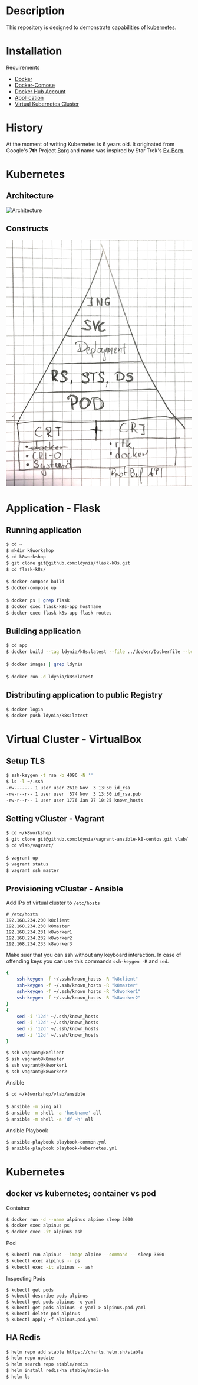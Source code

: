 # Description

This repository is designed to demonstrate capabilities of [kubernetes](https://kubernetes.io/).

# Installation

Requirements

* [Docker](https://docs.docker.com/)
* [Docker-Comose](https://docs.docker.com/compose/install/)
* [Docker Hub Account](https://hub.docker.com/)
* [Appllication](https://github.com/ldynia/flask-k8s)
* [Virtual Kubernetes Cluster](https://github.com/ldynia/vagrant-vlab)

# History

At the moment of writing Kubernetes is 6 years old. It originated from Google's **7th** Project [Borg](https://www.gcppodcast.com/post/episode-46-borg-and-k8s-with-john-wilkes/) and name was inspired by Star Trek's [Ex-Borg](https://en.wikipedia.org/wiki/Seven_of_Nine).

# Kubernetes

## Architecture

![Architecture](https://miro.medium.com/max/2400/1*HXbT0c4Q5XaiCIp6y3VMvw.png)

## Constructs

![kubernetes constructs](https://github.com/ldynia/k8s-workshop/raw/master/img/pyramid.png)

# Application - Flask

## Running application

```bash
$ cd ~
$ mkdir k8workshop
$ cd k8workshop
$ git clone git@github.com:ldynia/flask-k8s.git
$ cd flask-k8s/

$ docker-compose build
$ docker-compose up

$ docker ps | grep flask
$ docker exec flask-k8s-app hostname
$ docker exec flask-k8s-app flask routes
```


## Building application

```bash
$ cd app
$ docker build --tag ldynia/k8s:latest --file ../docker/Dockerfile --build-arg APP_COLOR=green .

$ docker images | grep ldynia

$ docker run -d ldynia/k8s:latest
```

## Distributing application to public Registry

```bash
$ docker login
$ docker push ldynia/k8s:latest
```

# Virtual Cluster - VirtualBox

## Setup TLS

```bash
$ ssh-keygen -t rsa -b 4096 -N ''
$ ls -l ~/.ssh
-rw------- 1 user user 2610 Nov  3 13:50 id_rsa
-rw-r--r-- 1 user user  574 Nov  3 13:50 id_rsa.pub
-rw-r--r-- 1 user user 1776 Jan 27 10:25 known_hosts
```

## Setting vCluster - Vagrant

```bash
$ cd ~/k8workshop
$ git clone git@github.com:ldynia/vagrant-ansible-k8-centos.git vlab/
$ cd vlab/vagrant/

$ vagrant up
$ vagrant status
$ vagrant ssh master
```

## Provisioning vCluster - Ansible

Add IPs of virtual cluster to `/etc/hosts`

```
# /etc/hosts
192.168.234.200 k8client
192.168.234.230 k8master
192.168.234.231 k8worker1
192.168.234.232 k8worker2
192.168.234.233 k8worker3
```

Make suer that you can ssh without any keyboard interaction. In case of offending keys you can use this commands `ssh-keygen -R` and `sed`.

```bash
{
    ssh-keygen -f ~/.ssh/known_hosts -R "k8client"
    ssh-keygen -f ~/.ssh/known_hosts -R "k8master"
    ssh-keygen -f ~/.ssh/known_hosts -R "k8worker1"
    ssh-keygen -f ~/.ssh/known_hosts -R "k8worker2"
}
{
    sed -i '12d' ~/.ssh/known_hosts
    sed -i '12d' ~/.ssh/known_hosts
    sed -i '12d' ~/.ssh/known_hosts
    sed -i '12d' ~/.ssh/known_hosts
}
```

```bash
$ ssh vagrant@k8client
$ ssh vagrant@k8master
$ ssh vagrant@k8worker1
$ ssh vagrant@k8worker2
```

Ansible

```bash
$ cd ~/k8workshop/vlab/ansible

$ ansible -m ping all
$ ansible -m shell -a 'hostname' all
$ ansible -m shell -a 'df -h' all
```

Ansible Playbook

```bash
$ ansible-playbook playbook-common.yml
$ ansible-playbook playbook-kubernetes.yml
```

# Kubernetes

## docker vs kubernetes; container vs pod

Container

```bash
$ docker run -d --name alpinus alpine sleep 3600
$ docker exec alpinus ps
$ docker exec -it alpinus ash
```

Pod

```bash
$ kubectl run alpinus --image alpine --command -- sleep 3600
$ kubectl exec alpinus -- ps
$ kubectl exec -it alpinus -- ash
```

Inspecting Pods
```
$ kubectl get pods
$ kubectl describe pods alpinus
$ kubectl get pods alpinus -o yaml
$ kubectl get pods alpinus -o yaml > alpinus.pod.yaml
$ kubectl delete pod alpinus
$ kubectl apply -f alpinus.pod.yaml
```

## HA Redis

```bash
$ helm repo add stable https://charts.helm.sh/stable
$ helm repo update
$ helm search repo stable/redis
$ helm install redis-ha stable/redis-ha
$ helm ls
```
